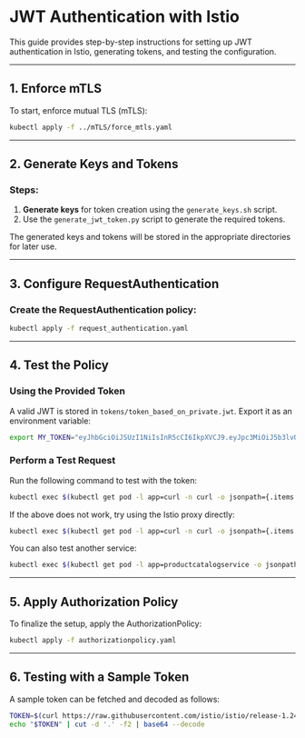 # JWT Authentication with Istio

This guide provides step-by-step instructions for setting up JWT authentication in Istio, generating tokens, and testing the configuration.

---

## 1. Enforce mTLS

To start, enforce mutual TLS (mTLS):
```bash
kubectl apply -f ../mTLS/force_mtls.yaml
```

---

## 2. Generate Keys and Tokens

### Steps:
1. **Generate keys** for token creation using the `generate_keys.sh` script.
2. Use the `generate_jwt_token.py` script to generate the required tokens.

The generated keys and tokens will be stored in the appropriate directories for later use.

---

## 3. Configure RequestAuthentication

### Create the RequestAuthentication policy:
```bash
kubectl apply -f request_authentication.yaml
```

---

## 4. Test the Policy

### Using the Provided Token
A valid JWT is stored in `tokens/token_based_on_private.jwt`. Export it as an environment variable:
```bash
export MY_TOKEN="eyJhbGciOiJSUzI1NiIsInR5cCI6IkpXVCJ9.eyJpc3MiOiJ5b3lvQHlveW8uY29tIiwic3ViIjoiYWRtaW4iLCJleHAiOjE2ODU1MDUwMDF9.kZocJBqK1oEi8NVnjbMT0KT2nfV9kFziBdYjbwA6LLJI8PF4VNipeWhvv4dkuFlKWHbZPsm7OE6Bp_FK2An_vuxpwD7zycZTngo2cszRuROK7gF4lB8Lpq4xlggqONrhhl0cyuPAVuI6BL8Z4V6Wb6_I-fBzvLSXSM9uOTKXDJVzfRG8kiIixpXkiOFW5Sg1qf1Z6GU4iTh0e70U4CsEqi5NU2Q_GlQeC1C8fpnrO10xaSpJLhdzFGYax3bCsO6JMUuwTy6UTf8zyKCeO6vni3LOQEQqgyxT4xrBzlG-LF26WGbmbmpaR1m7rmc81Yz_frwWCHbKn2mdiYBOxcb97A"
```

### Perform a Test Request
Run the following command to test with the token:
```bash
kubectl exec $(kubectl get pod -l app=curl -n curl -o jsonpath={.items..metadata.name}) -n curl -- curl http://httpbin.httpbin:8000/ -o /dev/null --header "Authorization: Bearer $MY_TOKEN" -s -w '%{http_code}\n'
```

If the above does not work, try using the Istio proxy directly:
```bash
kubectl exec $(kubectl get pod -l app=curl -n curl -o jsonpath={.items..metadata.name}) -n curl -c istio-proxy -- curl http://httpbin.httpbin:8000/ -o /dev/null --header "Authorization: Bearer $MY_TOKEN" -s -w '%{http_code}\n'
```

You can also test another service:
```bash
kubectl exec $(kubectl get pod -l app=productcatalogservice -o jsonpath={.items..metadata.name}) -c istio-proxy -- curl http://frontend:80/ -o /dev/null --header "Authorization: Bearer $MY_TOKEN" -s -w '%{http_code}\n'
```

---

## 5. Apply Authorization Policy

To finalize the setup, apply the AuthorizationPolicy:
```bash
kubectl apply -f authorizationpolicy.yaml
```

---

## 6. Testing with a Sample Token

A sample token can be fetched and decoded as follows:
```bash
TOKEN=$(curl https://raw.githubusercontent.com/istio/istio/release-1.24/security/tools/jwt/samples/demo.jwt -s)
echo "$TOKEN" | cut -d '.' -f2 | base64 --decode
